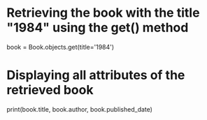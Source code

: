 # Retrieving the book with the title "1984" using the get() method
book = Book.objects.get(title='1984')

# Displaying all attributes of the retrieved book
print(book.title, book.author, book.published_date)